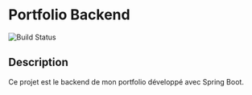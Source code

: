 # Portfolio Backend

![Build Status](https://img.shields.io/github/workflow/status/<ton-user>/portfolio-backend/🧪%20Build%20&%20Test%20Spring%20Boot?label=Build%20Status)

## Description
Ce projet est le backend de mon portfolio développé avec Spring Boot.
